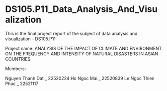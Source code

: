# DS105.P11_Data_Analysis_And_Visualization
This is the final project report of the subject of data analysis and visualization - DS105.P11

Project name: ANALYSIS OF THE IMPACT OF CLIMATE AND ENVIRONMENT ON THE FREQUENCY AND INTENSITY OF NATURAL DISASTERS IN ASIAN COUNTRIES

Members:

Nguyen Thanh Dat _ 22520224
Ho Ngoc Mai _ 22520839
Le Ngoc Thien Phuc _ 22521117
